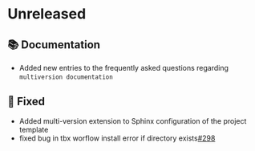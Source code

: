 # Unreleased

## 📚 Documentation

* Added new entries to the frequently asked questions regarding `multiversion documentation`

## 🐞 Fixed

* Added multi-version extension to Sphinx configuration of the project template
* fixed bug in tbx worflow install error if directory exists[#298](https://github.com/exasol/python-toolbox/issues/298)